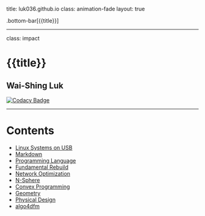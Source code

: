 title: luk036.github.io
class: animation-fade
layout: true

<!-- This slide will serve as the base layout for all your slides -->
.bottom-bar[{{title}}]

---

class: impact

# {{title}}

## Wai-Shing Luk

[![Codacy Badge](https://api.codacy.com/project/badge/Grade/8f6a673d3177482b9b1d7b77995f0844)](https://app.codacy.com/app/luk036/luk036.github.io?utm_source=github.com&utm_medium=referral&utm_content=luk036/luk036.github.io&utm_campaign=badger)

---

# Contents

-   [Linux Systems on USB](flows/index.html)
-   [Markdown](markdown/index.html)
-   [Programming Language](proglang/index.html)
-   [Fundamental Rebuild](fun/index.html)
-   [Network Optimization](net_optim/quickstart.html)
-   [N-Sphere](n_sphere/intro.pdf)
-   [Convex Programming](cvx/index.html)
-   [Geometry](projgeom/index.html)
-   [Physical Design](physdes/index.html)
-   [algo4dfm](algo4dfm/index.html)
